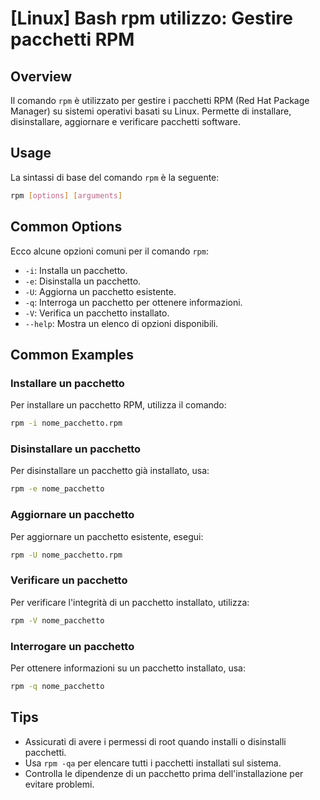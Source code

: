 # [Linux] Bash rpm utilizzo: Gestire pacchetti RPM

## Overview
Il comando `rpm` è utilizzato per gestire i pacchetti RPM (Red Hat Package Manager) su sistemi operativi basati su Linux. Permette di installare, disinstallare, aggiornare e verificare pacchetti software.

## Usage
La sintassi di base del comando `rpm` è la seguente:

```bash
rpm [options] [arguments]
```

## Common Options
Ecco alcune opzioni comuni per il comando `rpm`:

- `-i`: Installa un pacchetto.
- `-e`: Disinstalla un pacchetto.
- `-U`: Aggiorna un pacchetto esistente.
- `-q`: Interroga un pacchetto per ottenere informazioni.
- `-V`: Verifica un pacchetto installato.
- `--help`: Mostra un elenco di opzioni disponibili.

## Common Examples

### Installare un pacchetto
Per installare un pacchetto RPM, utilizza il comando:

```bash
rpm -i nome_pacchetto.rpm
```

### Disinstallare un pacchetto
Per disinstallare un pacchetto già installato, usa:

```bash
rpm -e nome_pacchetto
```

### Aggiornare un pacchetto
Per aggiornare un pacchetto esistente, esegui:

```bash
rpm -U nome_pacchetto.rpm
```

### Verificare un pacchetto
Per verificare l'integrità di un pacchetto installato, utilizza:

```bash
rpm -V nome_pacchetto
```

### Interrogare un pacchetto
Per ottenere informazioni su un pacchetto installato, usa:

```bash
rpm -q nome_pacchetto
```

## Tips
- Assicurati di avere i permessi di root quando installi o disinstalli pacchetti.
- Usa `rpm -qa` per elencare tutti i pacchetti installati sul sistema.
- Controlla le dipendenze di un pacchetto prima dell'installazione per evitare problemi.